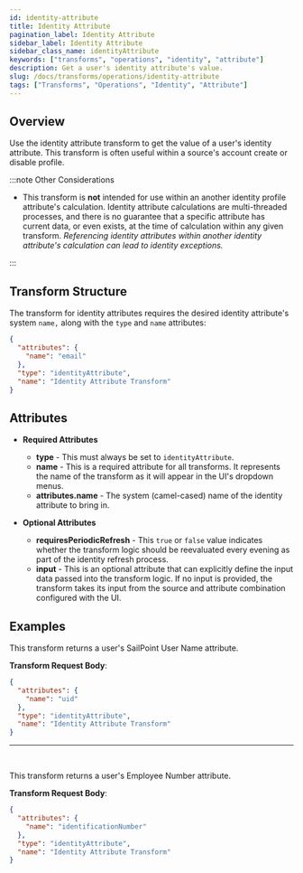 ```yaml
---
id: identity-attribute
title: Identity Attribute
pagination_label: Identity Attribute
sidebar_label: Identity Attribute
sidebar_class_name: identityAttribute
keywords: ["transforms", "operations", "identity", "attribute"]
description: Get a user's identity attribute's value.
slug: /docs/transforms/operations/identity-attribute
tags: ["Transforms", "Operations", "Identity", "Attribute"]
---
```


## Overview

Use the identity attribute transform to get the value of a user's identity
attribute. This transform is often useful within a source's account create or
disable profile.

:::note Other Considerations

- This transform is **not** intended for use within an another identity profile
  attribute's calculation. Identity attribute calculations are multi-threaded
  processes, and there is no guarantee that a specific attribute has current
  data, or even exists, at the time of calculation within any given transform.
  _Referencing identity attributes within another identity attribute's
  calculation can lead to identity exceptions._

:::

## Transform Structure

The transform for identity attributes requires the desired identity attribute's
system `name,` along with the `type` and `name` attributes:

```json
{
  "attributes": {
    "name": "email"
  },
  "type": "identityAttribute",
  "name": "Identity Attribute Transform"
}
```

## Attributes

- **Required Attributes**

  - **type** - This must always be set to `identityAttribute`.
  - **name** - This is a required attribute for all transforms. It represents
    the name of the transform as it will appear in the UI's dropdown menus.
  - **attributes.name** - The system (camel-cased) name of the identity
    attribute to bring in.

- **Optional Attributes**
  - **requiresPeriodicRefresh** - This `true` or `false` value indicates whether
    the transform logic should be reevaluated every evening as part of the
    identity refresh process.
  - **input** - This is an optional attribute that can explicitly define the
    input data passed into the transform logic. If no input is provided, the
    transform takes its input from the source and attribute combination
    configured with the UI.

## Examples

This transform returns a user's SailPoint User Name attribute.

**Transform Request Body**:

```json
{
  "attributes": {
    "name": "uid"
  },
  "type": "identityAttribute",
  "name": "Identity Attribute Transform"
}
```

---

<p>&nbsp;</p>

This transform returns a user's Employee Number attribute.

**Transform Request Body**:

```json
{
  "attributes": {
    "name": "identificationNumber"
  },
  "type": "identityAttribute",
  "name": "Identity Attribute Transform"
}
```
